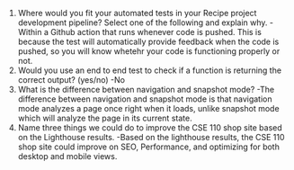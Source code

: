 1) Where would you fit your automated tests in your Recipe project development pipeline? Select one of the following and explain why.
    -Within a Github action that runs whenever code is pushed. This is because the test will automatically provide feedback when the code is pushed, so you will know whetehr your code is functioning properly or not. 
2) Would you use an end to end test to check if a function is returning the correct output? (yes/no)
    -No
3) What is the difference between navigation and snapshot mode?
    -The difference between navigation and snapshot mode is that navigation mode analyzes a page once right when it loads, unlike snapshot mode which will analyze the page in its current state.
4) Name three things we could do to improve the CSE 110 shop site based on the Lighthouse results.
    -Based on the lighthouse results, the CSE 110 shop site could improve on SEO, Performance, and optimizing for both desktop and mobile views.

